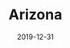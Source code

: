 ---
layout: location-page
date: 2019-12-31
tags:
  - arizona
title: Arizona
stateAbbr: AZ
url: "https://www.azdhs.gov/preparedness/epidemiology-disease-control/infectious-disease-epidemiology/index.php#novel-coronavirus-home"
urlTitle: "azdhs.gov"
---